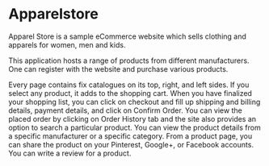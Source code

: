 # Apparelstore
Apparel Store is a sample eCommerce website which sells clothing and apparels for women, men and kids.

This application hosts a range of products from different manufacturers. One can register with the website and purchase various products. 

Every page contains fix catalogues on its top, right, and left sides. 
If you select any product, it adds to the shopping cart. 
When you have finalized your shopping list, you can click on checkout and fill up shipping and billing details, payment details, and click on Confirm Order.
You can view the placed order by clicking on Order History tab and the site also provides an option to search a particular product.
You can view the product details from a specific manufacturer or a specific category.
From a product page, you can share the product on your Pinterest, Google+, or Facebook accounts.
You can write a review for a product.
